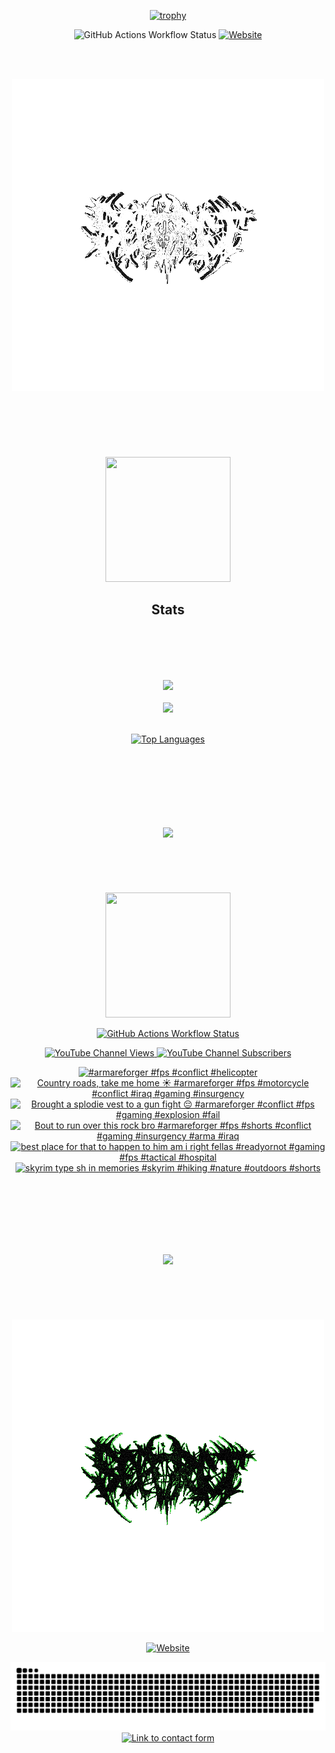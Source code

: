 [COMMENT]: <TITLE*****************************************>

<div align="center">
  <a href="https://seperet.com">
    
  [![trophy](https://github-profile-trophy.vercel.app/?username=denv3rr&column=-1&no-frame=true&no-bg=true&theme=darkhub&title=-Stars,-PullRequest,-Issues,-Reviews)](https://github.com/ryo-ma/github-profile-trophy)
    
  ![GitHub Actions Workflow Status](https://img.shields.io/github/actions/workflow/status/denv3rr/denv3rr/.github%2Fworkflows%2Fyoutube-cards.yml?logoColor=CD201F&label=connections&link=https%3A%2F%2Fyoutube.com%2F%40seperet)
  </a>
  <a href="https://seperet.com">
  ![Website](https://img.shields.io/website?url=https%3A%2F%2Fseperet.com&label=seperet.com)    
  </a>  
</div>

<br></br>

[COMMENT]: <LOGO*****************************************>
<div align="center">
  <a href="https://seperet.com">
    <img src=https://github.com/denv3rr/denv3rr/blob/main/Seperet_Slam_White.gif/>
  </a>
</div>
<br></br>
<br></br>
<br></br>

[COMMENT]: <STATS*****************************************>
<div align="center">

  <img src="https://github.com/Anmol-Baranwal/Cool-GIFs-For-GitHub/assets/74038190/0b335028-1d3d-4ee5-b5b3-a373d499be7e" width="200" height="200">

  ## Stats
</div>

<br></br>
<br></br>

<div align="center">  
<div align="center">
  <a>
    <img src="https://github-profile-summary-cards.vercel.app/api/cards/profile-details?username=denv3rr&theme=transparent"/>
    <br></br>
    <img src="https://github-readme-streak-stats.herokuapp.com?user=denv3rr&theme=transparent&hide_border=true&properties=background&border=white"/>
    <br></br>
  </a>
</div>
  
[![Top Languages](https://github-readme-stats.vercel.app/api/top-langs/?username=denv3rr&hide_border=true&theme=transparent&layout=donut&langs_count=12)](https://github.com/denv3rr/github-readme-stats)
<br></br>
<br></br>
<br></br>
<br></br>

<img src="https://user-images.githubusercontent.com/74038190/212284100-561aa473-3905-4a80-b561-0d28506553ee.gif">
<br></br>
<br></br>
<br></br>

[COMMENT]: <YOUTUBE*****************************************>
<div align="center">
<a href="https://youtube.com/@seperet">
  <img src="https://media4.giphy.com/media/v1.Y2lkPTc5MGI3NjExYzdqdmlpbzIzdDM1Zm8wNnR5MW8wODVwY29tMnBjd2ltb292eXRkMiZlcD12MV9pbnRlcm5hbF9naWZfYnlfaWQmY3Q9cw/dyLmcrc0wk4dUCxp0K/giphy.webp" width="200" height="200">

  <div align="center">
    
   [COMMENT]: <CHECK-WORKFLOWS*****************************************>
   
  ![GitHub Actions Workflow Status](https://img.shields.io/github/actions/workflow/status/denv3rr/denv3rr/.github%2Fworkflows%2Fyoutube-cards.yml?logoColor=CD201F&label=connections&link=https%3A%2F%2Fyoutube.com%2F%40seperet)
  
    
  </div>
  
  ![YouTube Channel Views](https://img.shields.io/youtube/channel/views/UCATB-IqmpAn-2XHu6lxTVwg)
  <a href="https://youtube.com/@seperet">
  ![YouTube Channel Subscribers](https://img.shields.io/youtube/channel/subscribers/UCATB-IqmpAn-2XHu6lxTVwg?link=https%3A%2F%2Fyoutube.com%2F%40seperet)
  </a>
</a>
  
<!-- BEGIN YOUTUBE-CARDS -->
[![#armareforger #fps #conflict #helicopter](https://ytcards.demolab.com/?id=mDiQFBQ5yVA&title=%23armareforger+%23fps+%23conflict+%23helicopter&lang=en&timestamp=1755163072&background_color=%230d1117&title_color=%23ffffff&stats_color=%23dedede&max_title_lines=1&width=250&border_radius=5 "#armareforger #fps #conflict #helicopter")](https://www.youtube.com/shorts/mDiQFBQ5yVA)
[![Country roads, take me home ☀️ #armareforger #fps #motorcycle #conflict #iraq #gaming #insurgency](https://ytcards.demolab.com/?id=pBrju_p2doE&title=Country+roads%2C+take+me+home+%E2%98%80%EF%B8%8F+%23armareforger+%23fps+%23motorcycle+%23conflict+%23iraq+%23gaming+%23insurgency&lang=en&timestamp=1755160342&background_color=%230d1117&title_color=%23ffffff&stats_color=%23dedede&max_title_lines=1&width=250&border_radius=5 "Country roads, take me home ☀️ #armareforger #fps #motorcycle #conflict #iraq #gaming #insurgency")](https://www.youtube.com/shorts/pBrju_p2doE)
[![Brought a splodie vest to a gun fight 😔 #armareforger #conflict #fps #gaming #explosion #fail](https://ytcards.demolab.com/?id=Jmp7DDBpKjY&title=Brought+a+splodie+vest+to+a+gun+fight+%F0%9F%98%94+%23armareforger+%23conflict+%23fps+%23gaming+%23explosion+%23fail&lang=en&timestamp=1755133533&background_color=%230d1117&title_color=%23ffffff&stats_color=%23dedede&max_title_lines=1&width=250&border_radius=5 "Brought a splodie vest to a gun fight 😔 #armareforger #conflict #fps #gaming #explosion #fail")](https://www.youtube.com/shorts/Jmp7DDBpKjY)
[![Bout to run over this rock bro #armareforger #fps #shorts #conflict #gaming #insurgency #arma #iraq](https://ytcards.demolab.com/?id=uzS1sdQaeaY&title=Bout+to+run+over+this+rock+bro+%23armareforger+%23fps+%23shorts+%23conflict+%23gaming+%23insurgency+%23arma+%23iraq&lang=en&timestamp=1755130077&background_color=%230d1117&title_color=%23ffffff&stats_color=%23dedede&max_title_lines=1&width=250&border_radius=5 "Bout to run over this rock bro #armareforger #fps #shorts #conflict #gaming #insurgency #arma #iraq")](https://www.youtube.com/shorts/uzS1sdQaeaY)
[![best place for that to happen to him am i right fellas #readyornot #gaming #fps #tactical #hospital](https://ytcards.demolab.com/?id=Ovq2sm03eBI&title=best+place+for+that+to+happen+to+him+am+i+right+fellas+%23readyornot+%23gaming+%23fps+%23tactical+%23hospital&lang=en&timestamp=1755044054&background_color=%230d1117&title_color=%23ffffff&stats_color=%23dedede&max_title_lines=1&width=250&border_radius=5 "best place for that to happen to him am i right fellas #readyornot #gaming #fps #tactical #hospital")](https://www.youtube.com/shorts/Ovq2sm03eBI)
[![skyrim type sh in memories #skyrim #hiking #nature #outdoors #shorts](https://ytcards.demolab.com/?id=YG6JP4ErXig&title=skyrim+type+sh+in+memories+%23skyrim+%23hiking+%23nature+%23outdoors+%23shorts&lang=en&timestamp=1755043807&background_color=%230d1117&title_color=%23ffffff&stats_color=%23dedede&max_title_lines=1&width=250&border_radius=5 "skyrim type sh in memories #skyrim #hiking #nature #outdoors #shorts")](https://www.youtube.com/shorts/YG6JP4ErXig)
<!-- END YOUTUBE-CARDS -->
<br></br>
<br></br>
<br></br>

<img src="https://user-images.githubusercontent.com/74038190/212284100-561aa473-3905-4a80-b561-0d28506553ee.gif">
<br></br>
<br></br>
<br></br>

[COMMENT]: <LOGO*****************************************>
<div align="center">
  <a href="https://seperet.com">
    <img src=https://github.com/denv3rr/denv3rr/blob/main/Seperet_NightVision_Slam.gif/>
  </a>
</div>

<a href="https://seperet.com">
  
  ![Website](https://img.shields.io/website?url=https%3A%2F%2Fseperet.com&label=seperet.com)

<a/>
  
</div>

[COMMENT]: <SNAKE*****************************************>
  <div align="center">
    <picture>
      <source media="(prefers-color-scheme: dark)" srcset="https://raw.githubusercontent.com/platane/platane/output/github-contribution-grid-snake-dark.svg">
      <source media="(prefers-color-scheme: light)" srcset="https://raw.githubusercontent.com/platane/platane/output/github-contribution-grid-snake.svg">
      <img alt="GitHub contribution grid snake animation" src="https://raw.githubusercontent.com/platane/platane/output/github-contribution-grid-snake.svg">
    </picture>
  </div>
<div align="center">
<a href="https://seperet.com/contact"><img src="https://readme-typing-svg.demolab.com?font=Sixtyfour+Convergence&size=25&duration=3000&color=F7F7F7&center=true&width=520&height=60&lines=CLICK+HERE+TO+CONTACT" alt="Link to contact form" /></a>
</div>

[COMMENT]: <LOGOS*****************************************>
[logo1]: https://github.com/denv3rr/denv3rr/blob/main/Seperet_Slam_White.gif "Seperet.com"
[logo2]: https://github.com/denv3rr/denv3rr/blob/main/Seperet_NightVision_Slam.gif "Seperet.com"

